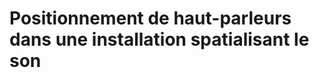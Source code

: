 <!-- %: BLOC2_SAVOIR3  -->
# Positionnement de haut-parleurs dans une installation spatialisant le son
<!-- %; -->

<!-- start-replace-subnav -->

<!-- end-replace-subnav -->